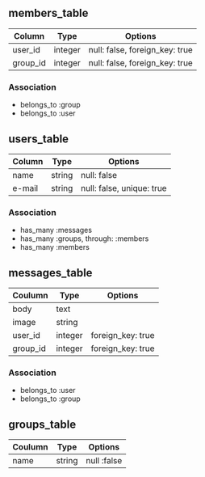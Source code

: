 ## members_table

|Column|Type|Options|
|------|----|-------|
|user_id|integer|null: false, foreign_key: true|
|group_id|integer|null: false, foreign_key: true|

### Association
- belongs_to :group
- belongs_to :user


## users_table
|Column|Type|Options|
|------|----|-------|
|name|string|null: false|
|e-mail|string|null: false, unique: true|

### Association
- has_many :messages
- has_many :groups, through: :members
- has_many :members


## messages_table
|Coulumn|Type|Options|
|-------|----|-------|
|body|text||
|image|string||
|user_id|integer|foreign_key: true|
|group_id|integer|foreign_key: true|

### Association
- belongs_to :user
- belongs_to :group


## groups_table
|Coulumn|Type|Options|
|-------|----|-------|
|name|string|null :false|
